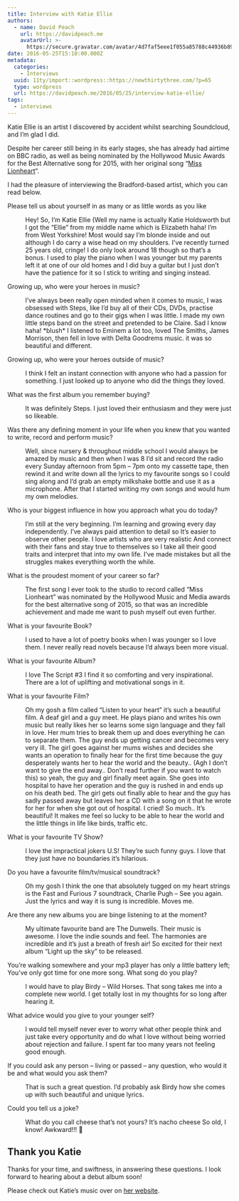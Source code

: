```yaml
---
title: Interview with Katie Ellie
authors:
  - name: David Peach
    url: https://davidpeach.me
    avatarUrl: >-
      https://secure.gravatar.com/avatar/4d7faf5eee1f055a85788c44936b8995eaab6dfb004e7854ec747ccb272e91ee?s=96&d=mm&r=g
date: 2016-05-25T15:10:00.000Z
metadata:
  categories:
    - Interviews
  uuid: 11ty/import::wordpress::https://newthirtythree.com/?p=65
  type: wordpress
  url: https://davidpeach.me/2016/05/25/interview-katie-ellie/
tags:
  - interviews
---
```

Katie Ellie is an artist I discovered by accident whilst searching Soundcloud, and I’m glad I did.

Despite her career still being in its early stages, she has already had airtime on BBC radio, as well as being nominated by the Hollywood Music Awards for the Best Alternative song for 2015, with her original song “[Miss Lionheart](https://soundcloud.com/katie_elliex/miss-lionheart)“.

I had the pleasure of interviewing the Bradford-based artist, which you can read below.

Please tell us about yourself in as many or as little words as you like

<dd>Hey! So, I’m Katie Ellie (Well my name is actually Katie Holdsworth but I got the “Ellie” from my middle name which is Elizabeth haha! I’m from West Yorkshire! Most would say I’m blonde inside and out although I do carry a wise head on my shoulders. I’ve recently turned 25 years old, cringe! I do only look around 18 though so that’s a bonus. I used to play the piano when I was younger but my parents left it at one of our old homes and I did buy a guitar but I just don’t have the patience for it so I stick to writing and singing instead.</dd>

Growing up, who were your heroes in music?

<dd>I’ve always been really open minded when it comes to music, I was obsessed with Steps, like I’d buy all of their CDs, DVDs, practise dance routines and go to their gigs when I was little. I made my own little steps band on the street and pretended to be Claire. Sad I know haha! *blush* I listened to Eminem a lot too, loved The Smiths, James Morrison, then fell in love with Delta Goodrems music. it was so beautiful and different.</dd>

Growing up, who were your heroes outside of music?

<dd>I think I felt an instant connection with anyone who had a passion for something. I just looked up to anyone who did the things they loved.</dd>

What was the first album you remember buying?

<dd>It was definitely Steps. I just loved their enthusiasm and they were just so likeable.</dd>

Was there any defining moment in your life when you knew that you wanted to write, record and perform music?

<dd>Well, since nursery &amp; throughout middle school I would always be amazed by music and then when I was 8 I’d sit and record the radio every Sunday afternoon from 5pm – 7pm onto my cassette tape, then rewind it and write down all the lyrics to my favourite songs so I could sing along and I’d grab an empty milkshake bottle and use it as a microphone. After that I started writing my own songs and would hum my own melodies.</dd>

Who is your biggest influence in how you approach what you do today?

<dd>I’m still at the very beginning. I’m learning and growing every day independently. I’ve always paid attention to detail so It’s easier to observe other people. I love artists who are very realistic And connect with their fans and stay true to themselves so I take all their good traits and interpret that into my own life. I’ve made mistakes but all the struggles makes everything worth the while.</dd>

What is the proudest moment of your career so far?

<dd>The first song I ever took to the studio to record called “Miss Lionheart” was nominated by the Hollywood Music and Media awards for the best alternative song of 2015, so that was an incredible achievement and made me want to push myself out even further.</dd>

What is your favourite Book?

<dd>I used to have a lot of poetry books when I was younger so I love them. I never really read novels because I’d always been more visual.</dd>

What is your favourite Album?

<dd>I love The Script #3 I find it so comforting and very inspirational. There are a lot of uplifting and motivational songs in it.</dd>

What is your favourite Film?

<dd>Oh my gosh a film called “Listen to your heart” it’s such a beautiful film. A deaf girl and a guy meet. He plays piano and writes his own music but really likes her so learns some sign language and they fall in love. Her mum tries to break them up and does everything he can to separate them. The guy ends up getting cancer and becomes very very ill. The girl goes against her mums wishes and decides she wants an operation to finally hear for the first time because the guy desperately wants her to hear the world and the beauty.. (Agh I don’t want to give the end away.. Don’t read further if you want to watch this) so yeah, the guy and girl finally meet again. She goes into hospital to have her operation and the guy is rushed in and ends up on his death bed. The girl gets out finally able to hear and the guy has sadly passed away but leaves her a CD with a song on it that he wrote for her for when she got out of hospital. I cried! So much.. It’s beautiful! It makes me feel so lucky to be able to hear the world and the little things in life like birds, traffic etc.</dd>

What is your favourite TV Show?

<dd>I love the impractical jokers U.S! They’re such funny guys. I love that they just have no boundaries it’s hilarious.</dd>

Do you have a favourite film/tv/musical soundtrack?

<dd>Oh my gosh I think the one that absolutely tugged on my heart strings is the Fast and Furious 7 soundtrack, Charlie Pugh – See you again. Just the lyrics and way it is sung is incredible. Moves me.</dd>

Are there any new albums you are binge listening to at the moment?

<dd>My ultimate favourite band are The Dunwells. Their music is awesome. I love the indie sounds and feel. The harmonies are incredible and it’s just a breath of fresh air! So excited for their next album “Light up the sky” to be released.</dd>

You’re walking somewhere and your mp3 player has only a little battery left; You’ve only got time for one more song. What song do you play?

<dd>I would have to play Birdy – Wild Horses. That song takes me into a complete new world. I get totally lost in my thoughts for so long after hearing it.</dd>

What advice would you give to your younger self?

<dd>I would tell myself never ever to worry what other people think and just take every opportunity and do what I love without being worried about rejection and failure. I spent far too many years not feeling good enough.</dd>

If you could ask any person – living or passed – any question, who would it be and what would you ask them?

<dd>That is such a great question. I’d probably ask Birdy how she comes up with such beautiful and unique lyrics.</dd>

Could you tell us a joke?

<dd>What do you call cheese that’s not yours? It’s nacho cheese So old, I know! Awkward!!! 🙂</dd>

## Thank you Katie

Thanks for your time, and swiftness, in answering these questions. I look forward to hearing about a debut album soon!

Please check out Katie’s music over on [her website](http://katieellie.com).